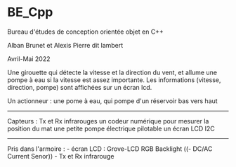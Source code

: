 # BE_Cpp

Bureau d'études de conception orientée objet en C++

Alban Brunet et 
Alexis Pierre dit lambert

Avril-Mai 2022

Une girouette qui détecte la vitesse et la direction du vent, et allume une pompe à eau si la vitesse est assez importante.
Les informations (vitesse, direction, pompe) sont affichées sur un écran lcd.

Un actionneur :	une pome à eau, qui pompe d'un réservoir bas vers haut
_______

Capteurs :
	Tx et Rx infrarouges
	un codeur numérique pour mesurer la position du mat
	une petite pompe électrique pilotable
	un écran LCD I2C

________

Pris dans l'armoire :
	- écran LCD : Grove-LCD RGB Backlight
	((- DC/AC Current Senor))
	- Tx et Rx infrarouge
	



